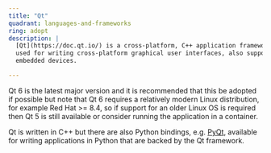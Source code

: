 ```yaml
---
title: "Qt"
quadrant: languages-and-frameworks
ring: adopt
description: |
  [Qt](https://doc.qt.io/) is a cross-platform, C++ application framework primarily
  used for writing cross-platform graphical user interfaces, also supporting
  embedded devices.

---
```


Qt 6 is the latest major version and it is recommended that this be adopted if
possible but note that Qt 6 requires a relatively modern Linux distribution,
for example Red Hat >= 8.4, so if support for an older Linux OS is required then
Qt 5 is still available or consider running the application in a container.

Qt is written in C++ but there are also Python bindings, e.g.
[PyQt](https://www.riverbankcomputing.com/software/pyqt/), available for writing
applications in Python that are backed by the Qt framework.
